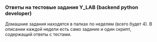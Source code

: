 ### Ответы на тестовые задания Y_LAB (backend python developer)

Домашние задания находятся в папках по неделям (всего будет 4).
В описании каждой недели есть само задание и один скрипт, содержащий ответы с тестами.
